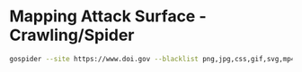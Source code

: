 # Mapping Attack Surface -  Crawling/Spider



```bash
gospider --site https://www.doi.gov --blacklist png,jpg,css,gif,svg,mp4,mov,avi,wmv,mp3,wav,woff,woff2 --sitemap --other-source --include-subs --include-other-source --subs --quiet | anew gospider.txt
```

